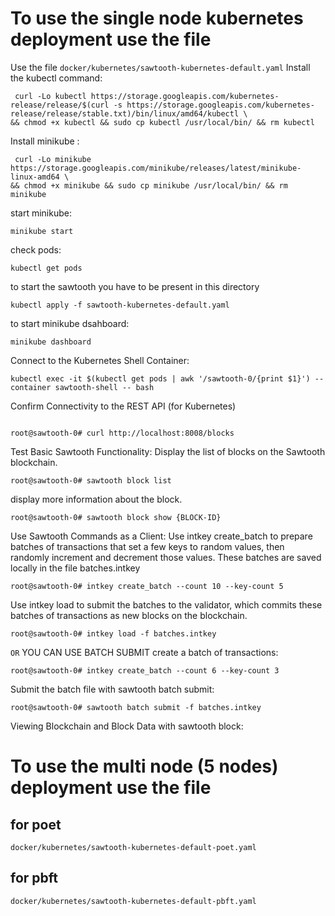 # To use the single node kubernetes deployment use the file
Use the file ```docker/kubernetes/sawtooth-kubernetes-default.yaml```
Install the kubectl command:
```
 curl -Lo kubectl https://storage.googleapis.com/kubernetes-release/release/$(curl -s https://storage.googleapis.com/kubernetes-release/release/stable.txt)/bin/linux/amd64/kubectl \
&& chmod +x kubectl && sudo cp kubectl /usr/local/bin/ && rm kubectl
```

Install minikube :
```
 curl -Lo minikube https://storage.googleapis.com/minikube/releases/latest/minikube-linux-amd64 \
&& chmod +x minikube && sudo cp minikube /usr/local/bin/ && rm minikube
```
start minikube:
```
minikube start
```
check pods:
```
kubectl get pods
```
to start the sawtooth you have to be present in this directory
```
kubectl apply -f sawtooth-kubernetes-default.yaml
```
to start minikube dsahboard:
```
minikube dashboard
```
Connect to the Kubernetes Shell Container:
```
kubectl exec -it $(kubectl get pods | awk '/sawtooth-0/{print $1}') --container sawtooth-shell -- bash
```
Confirm Connectivity to the REST API (for Kubernetes)
```

root@sawtooth-0# curl http://localhost:8008/blocks
```
Test Basic Sawtooth Functionality:
Display the list of blocks on the Sawtooth blockchain.
```
root@sawtooth-0# sawtooth block list
```
display more information about the block.
```
root@sawtooth-0# sawtooth block show {BLOCK-ID}
```
Use Sawtooth Commands as a Client:
Use intkey create_batch to prepare batches of transactions that set a few keys to random values, then randomly increment and decrement those values. These batches are saved locally in the file batches.intkey
```
root@sawtooth-0# intkey create_batch --count 10 --key-count 5
```
Use intkey load to submit the batches to the validator, which commits these batches of transactions as new blocks on the blockchain.
```
root@sawtooth-0# intkey load -f batches.intkey
```
```OR``` YOU CAN USE BATCH SUBMIT
create a batch of transactions:
```
root@sawtooth-0# intkey create_batch --count 6 --key-count 3
```
Submit the batch file with sawtooth batch submit:
```
root@sawtooth-0# sawtooth batch submit -f batches.intkey
```
Viewing Blockchain and Block Data with sawtooth block:

# To use the multi node (5 nodes) deployment use the file
## for poet
```
docker/kubernetes/sawtooth-kubernetes-default-poet.yaml
```
## for pbft
```
docker/kubernetes/sawtooth-kubernetes-default-pbft.yaml
```
